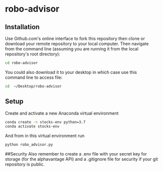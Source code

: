 # robo-advisor


## Installation
Use Github.com's online interface to fork this repository then clone or download your remote repository to your local computer. Then navigate from the command line (assuming you are running it from the local repository's root directory):
```sh
cd robo-advisor
```
You could also download it to your desktop in which case use this command line to access file:
```sh
cd  ~/Desktop/robo-advisor 
```
## Setup

Create and activate a new Anaconda virtual environment
```sh
conda create -n stocks-env python=3.7
conda activate stocks-env
```
And from in this virtual environment run 
```sh
python robo_advisor.py
```

##Security
Also remember to create a .env file with your secret key for storage (for the alphavantage API) and a .gitignore file for security if your git repository is public. 

